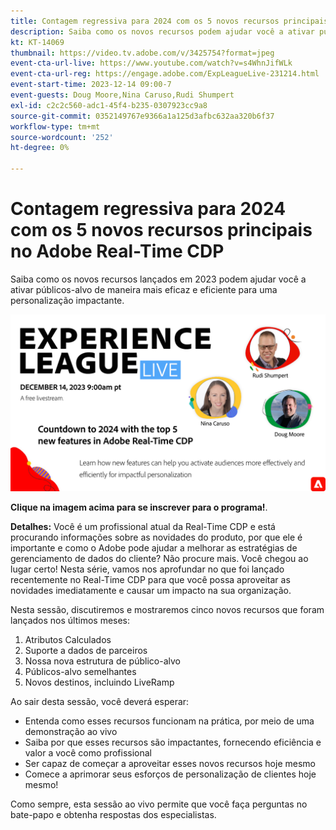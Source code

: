 ```yaml
---
title: Contagem regressiva para 2024 com os 5 novos recursos principais no Adobe Real-Time CDP
description: Saiba como os novos recursos podem ajudar você a ativar públicos-alvo de forma mais eficaz e eficiente para uma personalização impactante.
kt: KT-14069
thumbnail: https://video.tv.adobe.com/v/3425754?format=jpeg
event-cta-url-live: https://www.youtube.com/watch?v=s4WhnJifWLk
event-cta-url-reg: https://engage.adobe.com/ExpLeagueLive-231214.html
event-start-time: 2023-12-14 09:00-7
event-guests: Doug Moore,Nina Caruso,Rudi Shumpert
exl-id: c2c2c560-adc1-45f4-b235-0307923cc9a8
source-git-commit: 0352149767e9366a1a125d3afbc632aa320b6f37
workflow-type: tm+mt
source-wordcount: '252'
ht-degree: 0%

---
```


# Contagem regressiva para 2024 com os 5 novos recursos principais no Adobe Real-Time CDP

Saiba como os novos recursos lançados em 2023 podem ajudar você a ativar públicos-alvo de maneira mais eficaz e eficiente para uma personalização impactante.

[![ExL LIVE 14 de dezembro de 2023](assets/Dec14_exl_live_banner_web_1920_WebBanner.png)](https://engage.adobe.com/ExpLeagueLive-231214.html)

**Clique na imagem acima para se inscrever para o programa!**.

**Detalhes:**
Você é um profissional atual da Real-Time CDP e está procurando informações sobre as novidades do produto, por que ele é importante e como o Adobe pode ajudar a melhorar as estratégias de gerenciamento de dados do cliente? Não procure mais. Você chegou ao lugar certo! Nesta série, vamos nos aprofundar no que foi lançado recentemente no Real-Time CDP para que você possa aproveitar as novidades imediatamente e causar um impacto na sua organização.

Nesta sessão, discutiremos e mostraremos cinco novos recursos que foram lançados nos últimos meses:

1. Atributos Calculados
2. Suporte a dados de parceiros
3. Nossa nova estrutura de público-alvo
4. Públicos-alvo semelhantes
5. Novos destinos, incluindo LiveRamp

Ao sair desta sessão, você deverá esperar:

* Entenda como esses recursos funcionam na prática, por meio de uma demonstração ao vivo
* Saiba por que esses recursos são impactantes, fornecendo eficiência e valor a você como profissional
* Ser capaz de começar a aproveitar esses novos recursos hoje mesmo
* Comece a aprimorar seus esforços de personalização de clientes hoje mesmo!

Como sempre, esta sessão ao vivo permite que você faça perguntas no bate-papo e obtenha respostas dos especialistas.


